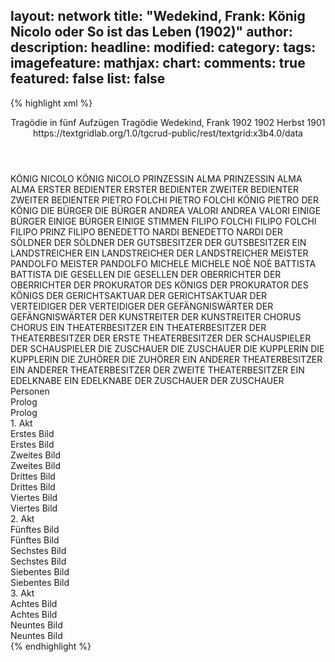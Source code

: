 layout: network
title: "Wedekind, Frank: König Nicolo oder So ist das Leben (1902)"
author:
description:
headline:
modified:
category:
tags:
imagefeature:
mathjax:
chart:
comments: true
featured: false
list: false
---
{% highlight xml %}
<?xml-model href="https://raw.githubusercontent.com/DLiNa/project/master/rules/lina.rnc"?><?xml-model href="https://raw.githubusercontent.com/DLiNa/project/master/rules/lina.sch"?>
<play xmlns="http://lina.digital">
  <header>
    <title>König Nicolo oder So ist das Leben</title>
    <subtitle>Tragödie in fünf Aufzügen</subtitle>
    <genretitle>Tragödie</genretitle>
    <author>Wedekind, Frank</author>
    <date type="print" when="1902">1902</date>
    <date type="premiere" when="1902">1902</date>
    <date type="written" when="1901">Herbst 1901</date>
    <source>https://textgridlab.org/1.0/tgcrud-public/rest/textgrid:x3b4.0/data</source>
  </header>
  <personae>
    <character>
      <name>KÖNIG NICOLO</name>
      <alias xml:id="könig_nicolo">
        <name>KÖNIG NICOLO</name>
      </alias>
    </character>
    <character>
      <name>PRINZESSIN ALMA</name>
      <alias xml:id="prinzessin_alma">
        <name>PRINZESSIN ALMA</name>
      </alias>
      <alias xml:id="alma">
        <name>ALMA</name>
      </alias>
    </character>
    <character>
      <name>ERSTER BEDIENTER</name>
      <alias xml:id="erster_bedienter">
        <name>ERSTER BEDIENTER</name>
      </alias>
    </character>
    <character>
      <name>ZWEITER BEDIENTER</name>
      <alias xml:id="zweiter_bedienter">
        <name>ZWEITER BEDIENTER</name>
      </alias>
    </character>
    <character>
      <name>PIETRO FOLCHI</name>
      <alias xml:id="pietro_folchi">
        <name>PIETRO FOLCHI</name>
      </alias>
      <alias xml:id="könig_pietro">
        <name>KÖNIG PIETRO</name>
      </alias>
      <alias xml:id="der_könig">
        <name>DER KÖNIG</name>
      </alias>
    </character>
    <character>
      <name>DIE BÜRGER</name>
      <alias xml:id="die_bürger">
        <name>DIE BÜRGER</name>
      </alias>
    </character>
    <character>
      <name>ANDREA VALORI</name>
      <alias xml:id="andrea_valori">
        <name>ANDREA VALORI</name>
      </alias>
    </character>
    <character>
      <name>EINIGE BÜRGER</name>
      <alias xml:id="einige_bürger">
        <name>EINIGE BÜRGER</name>
      </alias>
      <alias xml:id="einige_stimmen">
        <name>EINIGE STIMMEN</name>
      </alias>
    </character>
    <character>
      <name>FILIPO FOLCHI</name>
      <alias xml:id="filipo_folchi">
        <name>FILIPO FOLCHI</name>
      </alias>
      <alias xml:id="filipo">
        <name>FILIPO</name>
      </alias>
      <alias xml:id="prinz_filipo">
        <name>PRINZ FILIPO</name>
      </alias>
    </character>
    <character>
      <name>BENEDETTO NARDI</name>
      <alias xml:id="benedetto_nardi">
        <name>BENEDETTO NARDI</name>
      </alias>
    </character>
    <character>
      <name>DER SÖLDNER</name>
      <alias xml:id="der_söldner">
        <name>DER SÖLDNER</name>
      </alias>
    </character>
    <character>
      <name>DER GUTSBESITZER</name>
      <alias xml:id="der_gutsbesitzer">
        <name>DER GUTSBESITZER</name>
      </alias>
    </character>
    <character>
      <name>EIN LANDSTREICHER</name>
      <alias xml:id="ein_landstreicher">
        <name>EIN LANDSTREICHER</name>
      </alias>
      <alias xml:id="der_landstreicher">
        <name>DER LANDSTREICHER</name>
      </alias>
    </character>
    <character>
      <name>MEISTER PANDOLFO</name>
      <alias xml:id="meister_pandolfo">
        <name>MEISTER PANDOLFO</name>
      </alias>
    </character>
    <character>
      <name>MICHELE</name>
      <alias xml:id="michele">
        <name>MICHELE</name>
      </alias>
    </character>
    <character>
      <name>NOÈ</name>
      <alias xml:id="noè">
        <name>NOÈ</name>
      </alias>
    </character>
    <character>
      <name>BATTISTA</name>
      <alias xml:id="battista">
        <name>BATTISTA</name>
      </alias>
    </character>
    <character>
      <name>DIE GESELLEN</name>
      <alias xml:id="die_gesellen">
        <name>DIE GESELLEN</name>
      </alias>
    </character>
    <character>
      <name>DER OBERRICHTER</name>
      <alias xml:id="der_oberrichter">
        <name>DER OBERRICHTER</name>
      </alias>
    </character>
    <character>
      <name>DER PROKURATOR DES KÖNIGS</name>
      <alias xml:id="der_prokurator_des_königs">
        <name>DER PROKURATOR DES KÖNIGS</name>
      </alias>
    </character>
    <character>
      <name>DER GERICHTSAKTUAR</name>
      <alias xml:id="der_gerichtsaktuar">
        <name>DER GERICHTSAKTUAR</name>
      </alias>
    </character>
    <character>
      <name>DER VERTEIDIGER</name>
      <alias xml:id="der_verteidiger">
        <name>DER VERTEIDIGER</name>
      </alias>
    </character>
    <character>
      <name>DER GEFÄNGNISWÄRTER</name>
      <alias xml:id="der_gefängniswärter">
        <name>DER GEFÄNGNISWÄRTER</name>
      </alias>
    </character>
    <character>
      <name>DER KUNSTREITER</name>
      <alias xml:id="der_kunstreiter">
        <name>DER KUNSTREITER</name>
      </alias>
    </character>
    <character>
      <name>CHORUS</name>
      <alias xml:id="chorus">
        <name>CHORUS</name>
      </alias>
    </character>
    <character>
      <name>EIN THEATERBESITZER</name>
      <alias xml:id="ein_theaterbesitzer">
        <name>EIN THEATERBESITZER</name>
      </alias>
      <alias xml:id="der_theaterbesitzer">
        <name>DER THEATERBESITZER</name>
      </alias>
      <alias xml:id="der_erste_theaterbesitzer">
        <name>DER ERSTE THEATERBESITZER</name>
      </alias>
    </character>
    <character>
      <name>DER SCHAUSPIELER</name>
      <alias xml:id="der_schauspieler">
        <name>DER SCHAUSPIELER</name>
      </alias>
    </character>
    <character>
      <name>DIE ZUSCHAUER</name>
      <alias xml:id="die_zuschauer">
        <name>DIE ZUSCHAUER</name>
      </alias>
    </character>
    <character>
      <name>DIE KUPPLERIN</name>
      <alias xml:id="die_kupplerin">
        <name>DIE KUPPLERIN</name>
      </alias>
    </character>
    <character>
      <name>DIE ZUHÖRER</name>
      <alias xml:id="die_zuhörer">
        <name>DIE ZUHÖRER</name>
      </alias>
    </character>
    <character>
      <name>EIN ANDERER THEATERBESITZER</name>
      <alias xml:id="ein_anderer_theaterbesitzer">
        <name>EIN ANDERER THEATERBESITZER</name>
      </alias>
      <alias xml:id="der_zweite_theaterbesitzer">
        <name>DER ZWEITE THEATERBESITZER</name>
      </alias>
    </character>
    <character>
      <name>EIN EDELKNABE</name>
      <alias xml:id="ein_edelknabe">
        <name>EIN EDELKNABE</name>
      </alias>
    </character>
    <character>
      <name>DER ZUSCHAUER</name>
      <alias xml:id="der_zuschauer">
        <name>DER ZUSCHAUER</name>
      </alias>
    </character>
  </personae>
  <text>
    <div>
      <head>Personen</head>
    </div>
    <div>
      <head>Prolog</head>
      <div>
        <head>Prolog</head>
        <sp who="#könig_nicolo">
          <amount n="4" unit="speech_acts"/>
          <amount n="215" unit="words"/>
          <amount n="28" unit="lines"/>
          <amount n="1153" unit="chars"/>
        </sp>
        <sp who="#prinzessin_alma">
          <amount n="4" unit="speech_acts"/>
          <amount n="221" unit="words"/>
          <amount n="32" unit="lines"/>
          <amount n="1317" unit="chars"/>
        </sp>
      </div>
    </div>
    <div>
      <head>1. Akt</head>
      <div>
        <head>Erstes Bild</head>
        <div>
          <head>Erstes Bild</head>
          <sp who="#erster_bedienter">
            <amount n="3" unit="speech_acts"/>
            <amount n="49" unit="words"/>
            <amount n="2" unit="lines"/>
            <amount n="236" unit="chars"/>
          </sp>
          <sp who="#zweiter_bedienter">
            <amount n="2" unit="speech_acts"/>
            <amount n="20" unit="words"/>
            <amount n="2" unit="lines"/>
            <amount n="101" unit="chars"/>
          </sp>
          <sp who="#pietro_folchi">
            <amount n="3" unit="speech_acts"/>
            <amount n="196" unit="words"/>
            <amount n="1" unit="lines"/>
            <amount n="1104" unit="chars"/>
          </sp>
          <sp who="#die_bürger">
            <amount n="6" unit="speech_acts"/>
            <amount n="53" unit="words"/>
            <amount n="6" unit="lines"/>
            <amount n="278" unit="chars"/>
          </sp>
          <sp who="#andrea_valori">
            <amount n="4" unit="speech_acts"/>
            <amount n="272" unit="words"/>
            <amount n="2" unit="lines"/>
            <amount n="1610" unit="chars"/>
          </sp>
          <sp who="#einige_stimmen">
            <amount n="1" unit="speech_acts"/>
            <amount n="4" unit="words"/>
            <amount n="1" unit="lines"/>
            <amount n="21" unit="chars"/>
          </sp>
          <sp who="#einige_bürger">
            <amount n="1" unit="speech_acts"/>
            <amount n="15" unit="words"/>
            <amount n="1" unit="lines"/>
            <amount n="88" unit="chars"/>
          </sp>
          <sp who="#filipo_folchi">
            <amount n="3" unit="speech_acts"/>
            <amount n="10" unit="words"/>
            <amount n="3" unit="lines"/>
            <amount n="60" unit="chars"/>
          </sp>
          <sp who="#könig_pietro">
            <amount n="11" unit="speech_acts"/>
            <amount n="696" unit="words"/>
            <amount n="2" unit="lines"/>
            <amount n="4123" unit="chars"/>
          </sp>
          <sp who="#filipo">
            <amount n="1" unit="speech_acts"/>
            <amount n="14" unit="words"/>
            <amount n="1" unit="lines"/>
            <amount n="77" unit="chars"/>
          </sp>
          <sp who="#der_könig">
            <amount n="9" unit="speech_acts"/>
            <amount n="357" unit="words"/>
            <amount n="4" unit="lines"/>
            <amount n="2075" unit="chars"/>
          </sp>
          <sp who="#prinzessin_alma">
            <amount n="1" unit="speech_acts"/>
            <amount n="48" unit="words"/>
            <amount n="289" unit="chars"/>
          </sp>
          <sp who="#alma">
            <amount n="3" unit="speech_acts"/>
            <amount n="129" unit="words"/>
            <amount n="1" unit="lines"/>
            <amount n="705" unit="chars"/>
          </sp>
          <sp who="#benedetto_nardi">
            <amount n="1" unit="speech_acts"/>
            <amount n="68" unit="words"/>
            <amount n="398" unit="chars"/>
          </sp>
          <sp who="#der_söldner">
            <amount n="1" unit="speech_acts"/>
            <amount n="97" unit="words"/>
            <amount n="547" unit="chars"/>
          </sp>
          <sp who="#erster_bedienter #zweiter_bedienter #die_bürger #andrea_valori #filipo_folchi #prinzessin_alma #benedetto_nardi #der_söldner">
            <amount n="1" unit="speech_acts"/>
            <amount n="5" unit="words"/>
            <amount n="1" unit="lines"/>
            <amount n="22" unit="chars"/>
          </sp>
        </div>
      </div>
      <div>
        <head>Zweites Bild</head>
        <div>
          <head>Zweites Bild</head>
          <sp who="#der_könig">
            <amount n="21" unit="speech_acts"/>
            <amount n="867" unit="words"/>
            <amount n="12" unit="lines"/>
            <amount n="4871" unit="chars"/>
          </sp>
          <sp who="#alma">
            <amount n="12" unit="speech_acts"/>
            <amount n="254" unit="words"/>
            <amount n="8" unit="lines"/>
            <amount n="1383" unit="chars"/>
          </sp>
          <sp who="#der_gutsbesitzer">
            <amount n="5" unit="speech_acts"/>
            <amount n="190" unit="words"/>
            <amount n="1" unit="lines"/>
            <amount n="1047" unit="chars"/>
          </sp>
          <sp who="#ein_landstreicher">
            <amount n="1" unit="speech_acts"/>
            <amount n="12" unit="words"/>
            <amount n="1" unit="lines"/>
            <amount n="54" unit="chars"/>
          </sp>
          <sp who="#der_landstreicher">
            <amount n="1" unit="speech_acts"/>
            <amount n="7" unit="words"/>
            <amount n="1" unit="lines"/>
            <amount n="36" unit="chars"/>
          </sp>
        </div>
      </div>
      <div>
        <head>Drittes Bild</head>
        <div>
          <head>Drittes Bild</head>
          <sp who="#meister_pandolfo">
            <amount n="7" unit="speech_acts"/>
            <amount n="397" unit="words"/>
            <amount n="2" unit="lines"/>
            <amount n="2195" unit="chars"/>
          </sp>
          <sp who="#der_könig">
            <amount n="18" unit="speech_acts"/>
            <amount n="885" unit="words"/>
            <amount n="7" unit="lines"/>
            <amount n="4882" unit="chars"/>
          </sp>
          <sp who="#alma">
            <amount n="8" unit="speech_acts"/>
            <amount n="340" unit="words"/>
            <amount n="5" unit="lines"/>
            <amount n="1898" unit="chars"/>
          </sp>
          <sp who="#michele">
            <amount n="6" unit="speech_acts"/>
            <amount n="221" unit="words"/>
            <amount n="3" unit="lines"/>
            <amount n="1183" unit="chars"/>
          </sp>
          <sp who="#noè">
            <amount n="4" unit="speech_acts"/>
            <amount n="107" unit="words"/>
            <amount n="600" unit="chars"/>
          </sp>
          <sp who="#battista">
            <amount n="3" unit="speech_acts"/>
            <amount n="64" unit="words"/>
            <amount n="1" unit="lines"/>
            <amount n="366" unit="chars"/>
          </sp>
          <sp who="#battista #noè">
            <amount n="1" unit="speech_acts"/>
            <amount n="7" unit="words"/>
            <amount n="1" unit="lines"/>
            <amount n="27" unit="chars"/>
          </sp>
          <sp who="#die_gesellen">
            <amount n="2" unit="speech_acts"/>
            <amount n="27" unit="words"/>
            <amount n="2" unit="lines"/>
            <amount n="125" unit="chars"/>
          </sp>
        </div>
      </div>
      <div>
        <head>Viertes Bild</head>
        <div>
          <head>Viertes Bild</head>
          <sp who="#der_oberrichter">
            <amount n="16" unit="speech_acts"/>
            <amount n="595" unit="words"/>
            <amount n="5" unit="lines"/>
            <amount n="3789" unit="chars"/>
          </sp>
          <sp who="#der_prokurator_des_königs">
            <amount n="2" unit="speech_acts"/>
            <amount n="294" unit="words"/>
            <amount n="2080" unit="chars"/>
          </sp>
          <sp who="#der_gerichtsaktuar">
            <amount n="9" unit="speech_acts"/>
            <amount n="246" unit="words"/>
            <amount n="4" unit="lines"/>
            <amount n="1545" unit="chars"/>
          </sp>
          <sp who="#der_könig">
            <amount n="8" unit="speech_acts"/>
            <amount n="594" unit="words"/>
            <amount n="5" unit="lines"/>
            <amount n="3536" unit="chars"/>
          </sp>
          <sp who="#michele">
            <amount n="1" unit="speech_acts"/>
            <amount n="12" unit="words"/>
            <amount n="1" unit="lines"/>
            <amount n="74" unit="chars"/>
          </sp>
          <sp who="#meister_pandolfo">
            <amount n="1" unit="speech_acts"/>
            <amount n="27" unit="words"/>
            <amount n="148" unit="chars"/>
          </sp>
          <sp who="#noè">
            <amount n="1" unit="speech_acts"/>
            <amount n="13" unit="words"/>
            <amount n="1" unit="lines"/>
            <amount n="70" unit="chars"/>
          </sp>
          <sp who="#der_verteidiger">
            <amount n="2" unit="speech_acts"/>
            <amount n="413" unit="words"/>
            <amount n="2779" unit="chars"/>
          </sp>
          <sp who="#alma">
            <amount n="2" unit="speech_acts"/>
            <amount n="29" unit="words"/>
            <amount n="2" unit="lines"/>
            <amount n="160" unit="chars"/>
          </sp>
        </div>
      </div>
    </div>
    <div>
      <head>2. Akt</head>
      <div>
        <head>Fünftes Bild</head>
        <div>
          <head>Fünftes Bild</head>
          <sp who="#der_könig">
            <amount n="22" unit="speech_acts"/>
            <amount n="1137" unit="words"/>
            <amount n="9" unit="lines"/>
            <amount n="6278" unit="chars"/>
          </sp>
          <sp who="#der_gefängniswärter">
            <amount n="10" unit="speech_acts"/>
            <amount n="323" unit="words"/>
            <amount n="4" unit="lines"/>
            <amount n="1865" unit="chars"/>
          </sp>
          <sp who="#alma">
            <amount n="11" unit="speech_acts"/>
            <amount n="244" unit="words"/>
            <amount n="7" unit="lines"/>
            <amount n="1280" unit="chars"/>
          </sp>
        </div>
      </div>
      <div>
        <head>Sechstes Bild</head>
        <div>
          <head>Sechstes Bild</head>
          <sp who="#der_könig">
            <amount n="7" unit="speech_acts"/>
            <amount n="121" unit="words"/>
            <amount n="3" unit="lines"/>
            <amount n="723" unit="chars"/>
          </sp>
          <sp who="#der_kunstreiter">
            <amount n="6" unit="speech_acts"/>
            <amount n="369" unit="words"/>
            <amount n="2134" unit="chars"/>
          </sp>
        </div>
      </div>
      <div>
        <head>Siebentes Bild</head>
        <div>
          <head>Siebentes Bild</head>
          <sp who="#chorus">
            <amount n="3" unit="speech_acts"/>
            <amount n="111" unit="words"/>
            <amount n="16" unit="lines"/>
            <amount n="662" unit="chars"/>
          </sp>
          <sp who="#ein_theaterbesitzer">
            <amount n="1" unit="speech_acts"/>
            <amount n="18" unit="words"/>
            <amount n="1" unit="lines"/>
            <amount n="98" unit="chars"/>
          </sp>
          <sp who="#der_schauspieler">
            <amount n="3" unit="speech_acts"/>
            <amount n="47" unit="words"/>
            <amount n="8" unit="lines"/>
            <amount n="253" unit="chars"/>
          </sp>
          <sp who="#der_theaterbesitzer">
            <amount n="7" unit="speech_acts"/>
            <amount n="175" unit="words"/>
            <amount n="2" unit="lines"/>
            <amount n="1051" unit="chars"/>
          </sp>
          <sp who="#die_zuschauer #der_zuschauer">
            <amount n="5" unit="speech_acts"/>
            <amount n="45" unit="words"/>
            <amount n="5" unit="lines"/>
            <amount n="275" unit="chars"/>
          </sp>
          <sp who="#die_kupplerin">
            <amount n="3" unit="speech_acts"/>
            <amount n="260" unit="words"/>
            <amount n="1429" unit="chars"/>
          </sp>
          <sp who="#der_könig">
            <amount n="13" unit="speech_acts"/>
            <amount n="870" unit="words"/>
            <amount n="61" unit="lines"/>
            <amount n="4681" unit="chars"/>
          </sp>
          <sp who="#alma">
            <amount n="3" unit="speech_acts"/>
            <amount n="100" unit="words"/>
            <amount n="13" unit="lines"/>
            <amount n="567" unit="chars"/>
          </sp>
          <sp who="#die_zuhörer">
            <amount n="1" unit="speech_acts"/>
            <amount n="2" unit="words"/>
            <amount n="1" unit="lines"/>
            <amount n="13" unit="chars"/>
          </sp>
          <sp who="#ein_anderer_theaterbesitzer">
            <amount n="1" unit="speech_acts"/>
            <amount n="32" unit="words"/>
            <amount n="187" unit="chars"/>
          </sp>
          <sp who="#der_erste_theaterbesitzer">
            <amount n="8" unit="speech_acts"/>
            <amount n="178" unit="words"/>
            <amount n="5" unit="lines"/>
            <amount n="1076" unit="chars"/>
          </sp>
          <sp who="#der_zweite_theaterbesitzer">
            <amount n="3" unit="speech_acts"/>
            <amount n="54" unit="words"/>
            <amount n="2" unit="lines"/>
            <amount n="319" unit="chars"/>
          </sp>
        </div>
      </div>
    </div>
    <div>
      <head>3. Akt</head>
      <div>
        <head>Achtes Bild</head>
        <div>
          <head>Achtes Bild</head>
          <sp who="#der_könig">
            <amount n="38" unit="speech_acts"/>
            <amount n="1346" unit="words"/>
            <amount n="99" unit="lines"/>
            <amount n="7660" unit="chars"/>
          </sp>
          <sp who="#alma">
            <amount n="31" unit="speech_acts"/>
            <amount n="1112" unit="words"/>
            <amount n="129" unit="lines"/>
            <amount n="6195" unit="chars"/>
          </sp>
          <sp who="#ein_edelknabe">
            <amount n="1" unit="speech_acts"/>
            <amount n="77" unit="words"/>
            <amount n="475" unit="chars"/>
          </sp>
          <sp who="#der_theaterbesitzer">
            <amount n="4" unit="speech_acts"/>
            <amount n="278" unit="words"/>
            <amount n="1" unit="lines"/>
            <amount n="1678" unit="chars"/>
          </sp>
          <sp who="#könig_pietro">
            <amount n="11" unit="speech_acts"/>
            <amount n="476" unit="words"/>
            <amount n="3" unit="lines"/>
            <amount n="2704" unit="chars"/>
          </sp>
          <sp who="#prinz_filipo">
            <amount n="1" unit="speech_acts"/>
            <amount n="15" unit="words"/>
            <amount n="1" unit="lines"/>
            <amount n="89" unit="chars"/>
          </sp>
          <sp who="#der_zuschauer">
            <amount n="1" unit="speech_acts"/>
            <amount n="8" unit="words"/>
            <amount n="1" unit="lines"/>
            <amount n="44" unit="chars"/>
          </sp>
        </div>
      </div>
      <div>
        <head>Neuntes Bild</head>
        <div>
          <head>Neuntes Bild</head>
          <sp who="#der_könig">
            <amount n="25" unit="speech_acts"/>
            <amount n="1159" unit="words"/>
            <amount n="12" unit="lines"/>
            <amount n="6515" unit="chars"/>
          </sp>
          <sp who="#könig_pietro">
            <amount n="24" unit="speech_acts"/>
            <amount n="769" unit="words"/>
            <amount n="13" unit="lines"/>
            <amount n="4612" unit="chars"/>
          </sp>
          <sp who="#filipo">
            <amount n="14" unit="speech_acts"/>
            <amount n="171" unit="words"/>
            <amount n="12" unit="lines"/>
            <amount n="984" unit="chars"/>
          </sp>
          <sp who="#prinzessin_alma">
            <amount n="1" unit="speech_acts"/>
            <amount n="15" unit="words"/>
            <amount n="1" unit="lines"/>
            <amount n="82" unit="chars"/>
          </sp>
          <sp who="#alma">
            <amount n="8" unit="speech_acts"/>
            <amount n="166" unit="words"/>
            <amount n="5" unit="lines"/>
            <amount n="882" unit="chars"/>
          </sp>
        </div>
      </div>
    </div>
  </text>
</play>
{% endhighlight %}